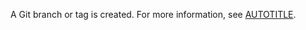 A Git branch or tag is created. For more information, see [AUTOTITLE](/rest/git#create-a-reference).
